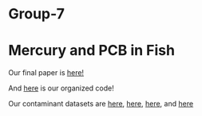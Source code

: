 # Group-7
Mercury and PCB in Fish
=======

Our final paper is [here!]()

And [here](https://github.com/BIOL4110/Group-7-Cassandra-Kelly-Ryleigh/blob/main/organized_code.R) is our organized code!

Our contaminant datasets are [here](https://github.com/BIOL4110/Group-7-Cassandra-Kelly-Ryleigh/blob/main/Fish%20Contaminant%20Data%201993-1998.xlsx), [here](https://github.com/BIOL4110/Group-7-Cassandra-Kelly-Ryleigh/blob/main/Fish%20Contaminant%20Data%201999-2001.xlsx), [here](https://github.com/BIOL4110/Group-7-Cassandra-Kelly-Ryleigh/blob/main/Fish%20Contaminant%20Data%202002-2004.xlsx), and [here](https://github.com/BIOL4110/Group-7-Cassandra-Kelly-Ryleigh/blob/main/Fish%20Contaminant%20Data%202005-2018.xlsx)

